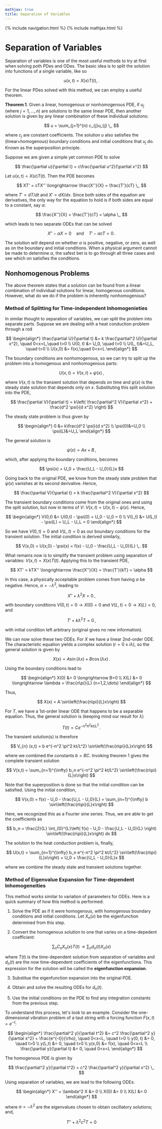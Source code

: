 ```yaml
---
mathjax: true
title: Separation of Variables
---
```

{% include navigation.html %}
{% include mathjax.html %}

# Separation of Variables

Separation of variables is one of the most useful methods to try at first when solving poth PDes and ODes. The basic idea is to split the solution into functions of a single variable, like so

$$ u(x,t) = X(x)T(t) ,. $$

For the linear PDes solved with this method, we can employ a useful theorem.

**Theorem 1**. Given a linear, homogenous or nonhomogenous PDE, if $u_j$ (where $j=1,\dots, n$) are solutions to the same linear PDE, then another solution is given by any linear combination of these individual solutions:

$$ u = \sum_{j=1}^{n} c_{j}u_{j} \,, $$

where $c_j$ are constant coefficients. The solution $u$ also satisfies the (linear+homogenous) boundary conditions and initial conditions that $u_j$ do. Known as the superposition principle.

Suppose we are given a simple yet common PDE to solve

$$ \frac{\partial u}{\partial t} = c\frac{\partial u^2}{\partial x^2} $$

Let $u(x,t) = X(x)T(t)$. Then the PDE becomes

$$ XT' = cTX'' \longrightarrow \frac{X''}{X} = \frac{T'}{cT} \,, $$

where $T' = dT/dt$ and $X' = dX/dx$. Since both sides of the equation are derivatives, the only way for the equation to hold is if both sides are equal to a constant, say $\alpha$:

$$ \frac{X''}{X} = \frac{T'}{cT} = \alpha \,, $$

which leads to two separate ODEs that can be solved

$$ X'' - \alpha X = 0  \quad \text{and} \quad T' - \alpha cT = 0  \,. $$

The solution will depend on whether $\alpha$ is positive, negative, or zero, as well as on the boundary and initial conditions. When a physical argument cannot be made to determine $\alpha$, the safest bet is to go through all three cases and see which on satisfies the conditions.

## Nonhomogenous Problems

The above theorem states that a solution can be found from a linear combination of individual solutions for linear, homogenous conditions. However, what do we do if the problem is inherently nonhomogenous? 

### Method of Splitting for Time-independent Inhomogenieties

In similar thought to separation of variables, we can split the problem into separate parts. Suppose we are dealing with a heat conduction problem through a rod

$$ \begin{align*} \frac{\partial U}{\partial t} &= k \frac{\partial^2 U}{\partial x^2}, \quad 0<x<L,\quad t>0 \\ U(0, t) &= U_0, \quad t>0 \\ U(L, t)&=U_L, \quad t>0 \\ U(x,0) &= f(x),\quad 0<x<L  \end{align*} $$

The boundary conditions are nonhomogenous, so we can try to split up the problem into a homogenous and nonhomogenous parts:

$$ U(x,t) = V(x,t) + \psi(x) \,, $$

where $V(x,t)$ is the transient solution that depends on time and $\psi(x)$ is the steady state solution that depends only on $x$. Substituting this split solution into the PDE,

$$ \frac{\partial V}{\partial t} = k\left( \frac{\partial^2 V}{\partial x^2} + \frac{d^2 \psi}{d x^2} \right) $$

The steady state problem is thus given by

$$ \begin{align*} 0 &= k\frac{d^2 \psi}{d x^2} \\ \psi(0)&=U_0 \\ \psi(L)&=U_L \end{align*} $$

The general solution is 

$$ \psi(x) = Ax + B \,, $$

which, after applying the boundary conditions, becomes

$$ \psi(x) = U_0 + \frac{U_L - U_0}{L}x $$

Going back to the original PDE, we know from the steady state problem that $\psi(x)$ vanishes at its second derivative. Hence,

$$ \frac{\partial V}{\partial t} = k \frac{\partial^2 V}{\partial x^2} $$

The transient boundary conditions come from the original ones and using the split solution, but now in terms of $V$: $V(x,t) = U(x,t) - \psi(x)$. Hence,

$$ \begin{align*} V(0,t) &= U(0,t) - \psi(0) = U_0 - U_0 = 0 \\ V(L,t) &= U(L,t) - \psi(L) = U_L - U_L = 0 \end{align*} $$

So we have $V(0,t)=0$ and $V(L,t)=0$ as our boundary conditions for the transient solution. The initial condition is derived similarly,

$$ V(x,0) = U(x,0) - \psi(x) = f(x) - U_0 - \frac{U_L - U_0}{L} \,. $$

What remains now is to simplify the transient problem using separation of variables: $V(x,t) = X(x)T(t)$. Applying this to the transient PDE,

$$ XT' = kTX'' \longrightarrow \frac{X''}{X} = \frac{T'}{kT} = \alpha $$

In this case, a physically acceptable problem comes from having $\alpha$ be negative. Hence, $\alpha = -\lambda^2$, leading to

$$ X'' + \lambda^2 X = 0 \,, $$

with boundary conditions $V(0,t)=0 \rightarrow X(0)=0$ and $V(L,t)=0 \rightarrow X(L)=0$, and

$$ T' + k\lambda^2 T = 0 \,, $$

with initial condition left arbitrary (original gives no new information).

We can now solve these two ODEs. For $X$ we have a linear 2nd-order ODE. The characteristic equation yields a complex solution ($r = 0 \pm i\lambda$), so the general solution is given by

$$ X(x) = A\sin(\lambda x) + B\cos(\lambda x) \,. $$

Using the boundary conditions lead to

$$ \begin{align*} X(0) &= 0 \longrightarrow B=0 \\ X(L) &= 0 \longrightarrow \lambda = \frac{n\pi}{L} (n=1,2,\dots)  \end{align*} $$

Thus,

$$ X(x) = A \sin\left(\frac{n\pi}{L}x\right) $$

For $T$, we have a 1st-order linear ODE that happens to be a separable equation. Thus, the general solution is (keeping mind our result for $\lambda$) 

$$ T(t) = Ce^{-n^2 \pi^2 kt/L^2} \,. $$

The transient solution(s) is therefore

$$ V_{n} (x,t) = b e^{-n^2 \pi^2 kt/L^2} \sin\left(\frac{n\pi}{L}x\right) $$

where we combined the constants $b=BC$. Invoking theorem 1 gives the complete transient solution

$$ V(x,t) = \sum_{n=1}^{\infty} b_n e^{-n^2 \pi^2 kt/L^2} \sin\left(\frac{n\pi}{L}x\right)  $$

Note that the superposition is done so that the initial condition can be satisfied. Using the initial condition,

$$ V(x,0) = f(x) - U_0 - \frac{U_L - U_0}{L} = \sum_{n=1}^{\infty} b \sin\left(\frac{n\pi}{L}x\right) $$

Here, we recognized this as a Fourier sine series. Thus, we are able to get the coefficients as

$$ b_n = \frac{2}{L} \int_{0}^{L}\left( f(x) - U_0 - \frac{U_L - U_0}{L} \right) \sin\left(\frac{n\pi}{L}x\right) dx $$

The solution to the heat conduction problem is, finally,

$$ U(x,t) = \sum_{n=1}^{\infty} b_n e^{-n^2 \pi^2 kt/L^2} \sin\left(\frac{n\pi}{L}x\right) + U_0 + \frac{U_L - U_0}{L}x $$

where we combine the steady state and transient solutions together.

### Method of Eigenvalue Expansion for Time-dependent Inhomogeneities

This method works similar to variation of parameters for ODEs. Here is a quick summary of how this method is performed:

1) Solve the PDE as if it were homogenous, with homogenous boundary conditions and initial conditions. Let $X_n(x)$ be the eigenfunction determined from this step.

2) Convert the homogenous solution to one that varies on a time-depedent coefficient:

$$ \sum_n C_n X_n(x) T(t) \longrightarrow \sum_n d_n(t) X_n(x) $$

where $T(t)$ is the time-dependent solution from separation of variables and $d_n(t)$ are the now time-dependent coefficients of the eigenfunctions. This expression for the solution will be called the **eigenfunction expansion**.

3) Substitue the eigenfunction expansion into the original PDE. 

4) Obtain and solve the resulting ODEs for $d_n(t)$.

5) Use the initial conditions on the PDE to find any integration constants from the previous step.

To understand this process, let's look to an example. Consider the one-dimensional vibration problem of a taut string with a forcing function $F(x,t)=e^{-t}$:

$$ \begin{align*} \frac{\partial^2 y}{\partial t^2} &= c^2 \frac{\partial^2 y}{\partial x^2} + \frac{e^{-t}}{\rho}, \quad 0<x<L, \quad t>0 \\ y(0, t) &= 0, \quad t>0 \\ y(L,t) &= 0, \quad t>0 \\ y(x,0) &= f(x), \quad 0<x<L \\ \frac{\partial y}{\partial t} &= 0, \quad 0<x<L \end{align*} $$

The homogenous PDE is given by

$$ \frac{\partial^2 y}{\partial t^2} = c^2 \frac{\partial^2 y}{\partial x^2} \,. $$

Using separation of variables, we are lead to the following ODEs:

$$ \begin{align*}  X'' + \lambda^2 X &= 0 \\ X(0) &= 0 \\ X(L) &= 0 \end{align*} $$

where $\alpha = -\lambda^2$ are the eigenvalues chosen to obtain oscillatory solutions; and,

$$ T'' + \lambda^2 c^2 T = 0  $$
